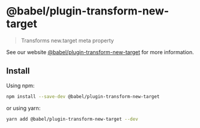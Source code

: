 # @babel/plugin-transform-new-target

> Transforms new.target meta property

See our website [@babel/plugin-transform-new-target](https://babeljs.io/docs/babel-plugin-transform-new-target) for more
information.

## Install

Using npm:

```sh
npm install --save-dev @babel/plugin-transform-new-target
```

or using yarn:

```sh
yarn add @babel/plugin-transform-new-target --dev
```
